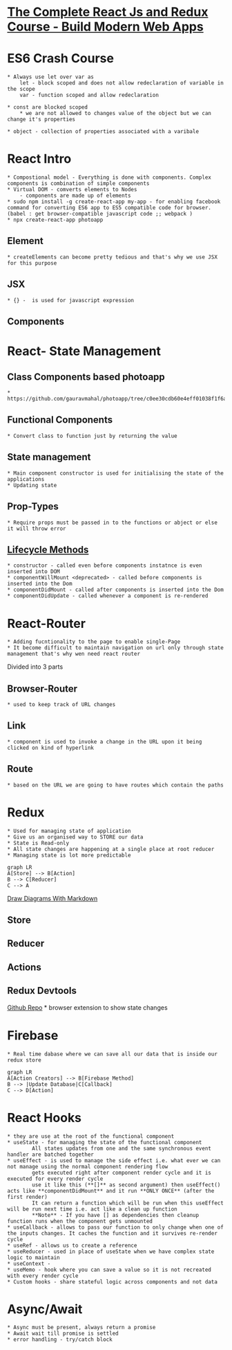# [The Complete React Js and Redux Course - Build Modern Web Apps](https://learning.oreilly.com/videos/the-complete-react/9781789950656/)

# ES6 Crash Course 
    * Always use let over var as
        let - block scoped and does not allow redeclaration of variable in the scope
        var - function scoped and allow redeclaration 

    * const are blocked scoped 
        * we are not allowed to changes value of the object but we can change it's properties 

    * object - collection of properties associated with a varibale 

# React Intro
    * Compostional model - Everything is done with components. Complex components is combination of simple components 
    * Virtual DOM - comverts elements to Nodes 
        - components are made up of elements 
    * sudo npm install -g create-react-app my-app - for enabling facebook command for converting ES6 app to ES5 compatible code for browser. (babel : get browser-compatible javascript code ;; webpack )
    * npx create-react-app photoapp

## Element 
    * createElements can become pretty tedious and that's why we use JSX for this purpose 

## JSX
    * {} -  is used for javascript expression 
    
## Components 

# React- State Management 

## Class Components based photoapp 
    * https://github.com/gauravmahal/photoapp/tree/c0ee30cdb60e4eff01038f1f6a97f2b0bd5147ad

## Functional Components 
    * Convert class to function just by returning the value 

## State management 
    * Main component constructor is used for initialising the state of the applications
    * Updating state 
    
## Prop-Types
    * Require props must be passed in to the functions or abject or else it will throw error  

## [Lifecycle Methods](https://projects.wojtekmaj.pl/react-lifecycle-methods-diagram/)
    * constructor - called even before components instatnce is even inserted into DOM
    * componentWillMount <deprecated> - called before components is inserted into the Dom 
    * componentDidMount - called after components is inserted into the Dom 
    * componentDidUpdate - called whenever a component is re-rendered

# React-Router
    * Adding fucntionality to the page to enable single-Page
    * It become difficult to maintain navigation on url only through state management that's why wen need react router 

Divided into 3 parts 

## Browser-Router
    * used to keep track of URL changes 

## Link
    * component is used to invoke a change in the URL upon it being clicked on kind of hyperlink 

## Route
    * based on the URL we are going to have routes which contain the paths 

# Redux
    * Used for managing state of application
    * Give us an organised way to STORE our data 
    * State is Read-only 
    * All state changes are happening at a single place at root reducer 
    * Managing state is lot more predictable

```mermaid
graph LR
A[Store] --> B[Action]
B --> C[Reducer]
C --> A
```

[Draw Diagrams With Markdown](https://support.typora.io/Draw-Diagrams-With-Markdown/)

## Store 

## Reducer

## Actions

## Redux Devtools
[Github Repo](https://github.com/reduxjs/redux-devtools)
    * browser extension to show state changes 

# Firebase 
    * Real time dabase where we can save all our data that is inside our redux store

```mermaid
graph LR
A[Action Creators] --> B[Firebase Method]
B --> |Update Database|C[Callback]
C --> D[Action]
```

# React Hooks
    * they are use at the root of the functional component 
    * useState - for managing the state of the functional component 
            All states updates from one and the same synchronous event handler are batched together
    * useEffect - is used to manage the side effect i.e. what ever we can not manage using the normal component rendering flow
            gets executed right after component render cycle and it is executed for every render cycle 
            use it like this (**[]** as second argument) then useEffect() acts like **componentDidMount** and it run **ONLY ONCE** (after the first render)
            It can return a function which will be run when this useEffect will be run next time i.e. act like a clean up function 
            **Note** - If you have [] as dependencies then cleanup function runs when the component gets unmounted 
    * useCallback - allows to pass our function to only change when one of the inputs changes. It caches the function and it survives re-render cycle 
    * useRef - allows us to create a reference 
    * useReducer - used in place of useState when we have complex state logic to maintain 
    * useContext - 
    * useMemo - hook where you can save a value so it is not recreated with every render cycle
    * Custom hooks - share stateful logic across components and not data  

# Async/Await
    * Async must be present, always return a promise
    * Await wait till promise is settled 
    * error handling - try/catch block 